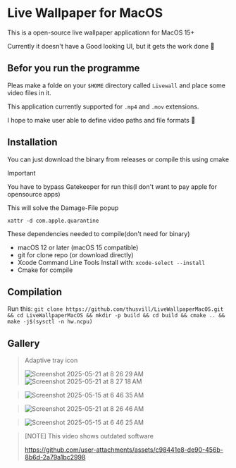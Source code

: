 # Live Wallpaper for MacOS

This is a open-source live wallpaper applicationn for MacOS 15+

Currently it doesn't have a Good looking UI, but it gets the work done 🙂


## Befor you run the programme
Pleas make a folde on your `$HOME` directory called `Livewall` and place some video files in it.

This application currently supported for `.mp4` and `.mov` extensions.

I hope to make user able to define video paths and file formats 🙂

## Installation
You can just download the binary from releases or compile this using cmake

> [!IMPORTANT]
> You have to bypass Gatekeeper for run this(I don't want to pay apple for opensource apps)
> 
> This will solve the Damage-File popup
> 
> `xattr -d com.apple.quarantine` 


These dependencies needed to compile(don't need for binary)
- macOS 12 or later (macOS 15 compatible)
- git for clone repo (or download directly)
- Xcode Command Line Tools
  Install with:
    `xcode-select --install`
- Cmake for compile

## Compilation 
Run this: `git clone https://github.com/thusvill/LiveWallpaperMacOS.git && cd LiveWallpaperMacOS && mkdir -p build && cd build && cmake .. && make -j$(sysctl -n hw.ncpu)`

## Gallery
> Adaptive tray icon
> 
> ![Screenshot 2025-05-21 at 8 26 29 AM](https://github.com/user-attachments/assets/9afafdcc-b4d4-48ad-93fe-9341d09c53ff)
> ![Screenshot 2025-05-21 at 8 27 18 AM](https://github.com/user-attachments/assets/5574540a-a78d-4da2-a6c0-fc1c84f28fc5)



> ![Screenshot 2025-05-15 at 6 46 35 AM](https://github.com/user-attachments/assets/167b0c08-454f-4d53-9e65-8798aed6459f)

> ![Screenshot 2025-05-21 at 8 26 46 AM](https://github.com/user-attachments/assets/441ee882-727e-4470-9d28-baa96466e151)


> ![Screenshot 2025-05-15 at 6 46 25 AM](https://github.com/user-attachments/assets/4a0c9302-1892-44cc-9154-32987a0fd887)

> [NOTE] This video shows outdated  software
> 
> https://github.com/user-attachments/assets/c98441e8-de90-456b-8b6d-2a79a1bc2998

